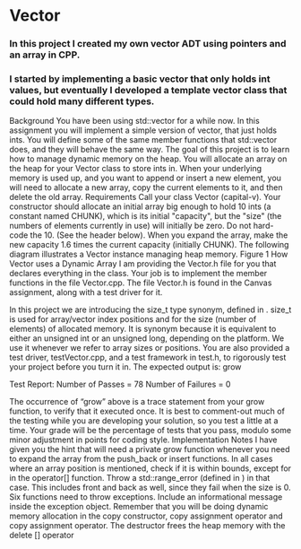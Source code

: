 # Vector
### In this project I created my own vector ADT using pointers and an array in CPP.
### I started by implementing a basic vector that only holds int values, but eventually I developed a template vector class that could hold many different types.



Background
You have been using std::vector for a while now. In this assignment you will implement a simple
version of vector, that just holds ints. You will define some of the same member functions that
std::vector does, and they will behave the same way. The goal of this project is to learn how to
manage dynamic memory on the heap. You will allocate an array on the heap for your Vector class to
store ints in. When your underlying memory is used up, and you want to append or insert a new
element, you will need to allocate a new array, copy the current elements to it, and then delete the
old array.
Requirements
Call your class Vector (capital-v). Your constructor should allocate an initial array big enough to hold
10 ints (a constant named CHUNK), which is its initial "capacity", but the "size" (the numbers of
elements currently in use) will initially be zero. Do not hard-code the 10. (See the header below).
When you expand the array, make the new capacity 1.6 times the current capacity (initially CHUNK).
The following diagram illustrates a Vector instance managing heap memory.
Figure 1 How Vector uses a Dynamic Array
I am providing the Vector.h file for you that declares everything in the class. Your job is to implement
the member functions in the file Vector.cpp. The file Vector.h is found in the Canvas assignment,
along with a test driver for it.

In this project we are introducing the size_t type synonym, defined in <cstddef>. size_t is used for
array/vector index positions and for the size (number of elements) of allocated memory. It
is synonym because it is equivalent to either an unsigned int or an unsigned long, depending on the
platform. We use it whenever we refer to array sizes or positions.
You are also provided a test driver, testVector.cpp, and a test framework in test.h, to rigorously test
your project before you turn it in. The expected output is:
grow
 
Test Report: 
Number of Passes = 78
Number of Failures = 0
 
The occurrence of “grow” above is a trace statement from your grow function, to verify that it
executed once. It is best to comment-out much of the testing while you are developing your solution,
so you test a little at a time. Your grade will be the percentage of tests that you pass, modulo some
minor adjustment in points for coding style.
Implementation Notes
I have given you the hint that will need a private grow function whenever you need to expand the
array from the push_back or insert functions.
In all cases where an array position is mentioned, check if it is within bounds, except for in
the operator[] function. Throw a std::range_error (defined in <stdexcept>) in that case. This
includes front and back as well, since they fail when the size is 0. Six functions need to throw
exceptions. Include an informational message inside the exception object.
Remember that you will be doing dynamic memory allocation in the copy constructor, copy
assignment operator and copy assignment operator. The destructor frees the heap memory with
the delete [] operator